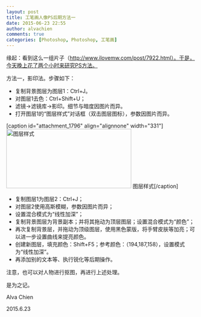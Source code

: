 ```yaml
---
layout: post
title: 工笔画人像PS后期方法一
date: 2015-06-23 22:55
author: alvachien
comments: true
categories: [Photoshop, Photoshop, 工笔画]
---
```

缘起：看到这么一组片子（http://www.ilovemw.com/post/7922.html）。于是，今天晚上花了两个小时来研究PS方法。

方法一，影印法。步骤如下：

- 复制背景图层为图层1：Ctrl+J。
- 对图层1去色：Ctrl+Shift+U；
- 滤镜-&gt;滤镜库-&gt;影印。细节与暗度因图片而异。
- 打开图层1的“图层样式”对话框（双击图层图标），参数因图片而异。


[caption id="attachment_1796" align="alignnone" width="331"]<a href="http://www.alvachien.com/alvablog/wp-content/uploads/2015/06/0001.png"><img class="size-full wp-image-1796" src="http://www.alvachien.com/alvablog/wp-content/uploads/2015/06/0001.png" alt="图层样式" width="331" height="157" /></a> 图层样式[/caption]
- 复制图层1为图层2：Ctrl+J；
- 对图层2使用高斯模糊，参数因图片而异；
- 设置混合模式为“线性加深”；
- 复制背景图层为背景副本；并将其拖动为顶层图层；设置混合模式为“颜色”；
- 再次复制背景层，并拖动为顶级图层，使用黑色蒙版，将手臂皮肤等加亮；可以进一步设置曲线来提亮颜色。
- 创建新图层，填充颜色：Shift+F5；参考颜色：（194,187,158），设置模式为“线性加深”。
- 再添加别的文本等、执行锐化等后期操作。

注意，也可以对人物进行抠图，再进行上述处理。

是为之记。

Alva Chien

2015.6.23
